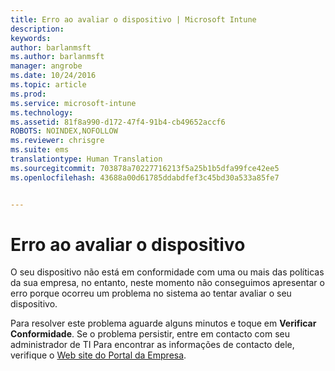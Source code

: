 ```yaml
---
title: Erro ao avaliar o dispositivo | Microsoft Intune
description: 
keywords: 
author: barlanmsft
ms.author: barlanmsft
manager: angrobe
ms.date: 10/24/2016
ms.topic: article
ms.prod: 
ms.service: microsoft-intune
ms.technology: 
ms.assetid: 81f8a990-d172-47f4-91b4-cb49652accf6
ROBOTS: NOINDEX,NOFOLLOW
ms.reviewer: chrisgre
ms.suite: ems
translationtype: Human Translation
ms.sourcegitcommit: 703878a70227716213f5a25b1b5dfa99fce42ee5
ms.openlocfilehash: 43688a00d61785ddabdfef3c45bd30a533a85fe7


---
```



# <a name="error-evaluating-device"></a>Erro ao avaliar o dispositivo
O seu dispositivo não está em conformidade com uma ou mais das políticas da sua empresa, no entanto, neste momento não conseguimos apresentar o erro porque ocorreu um problema no sistema ao tentar avaliar o seu dispositivo.  

Para resolver este problema aguarde alguns minutos e toque em **Verificar Conformidade**. Se o problema persistir, entre em contacto com seu administrador de TI Para encontrar as informações de contacto dele, verifique o [Web site do Portal da Empresa](http://portal.manage.microsoft.com).



<!--HONumber=Oct16_HO2-->



